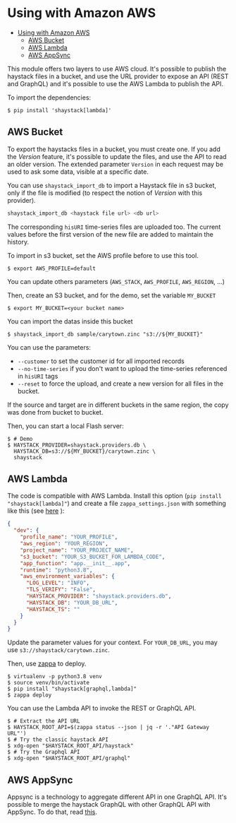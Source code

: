 # Using with Amazon AWS

<!--TOC-->

- [Using with Amazon AWS](#using-with-amazon-aws)
  - [AWS Bucket](#aws-bucket)
  - [AWS Lambda](#aws-lambda)
  - [AWS AppSync](#aws-appsync)

<!--TOC-->

This module offers two layers to use AWS cloud. It's possible to publish the haystack files in a bucket, and use the URL
provider to expose an API (REST and GraphQL)
and it's possible to use the AWS Lambda to publish the API.

To import the dependencies:

```console
$ pip install 'shaystack[lambda]'
```

## AWS Bucket

To export the haystacks files in a bucket, you must create one. If you add the _Version_ feature, it's possible to
update the files, and use the API to read an older version. The extended parameter `Version` in each request may be used
to ask some data, visible at a specific date.

You can use `shaystack_import_db` to import a Haystack file in s3 bucket, only if the file is modified
(to respect the notion of _Version_ with this provider).

```bash
shaystack_import_db <haystack file url> <db url>
```

The corresponding `hisURI` time-series files are uploaded too. The current values before the first version of the new
file are added to maintain the history.

To import in s3 bucket, set the AWS profile before to use this tool.

```console
$ export AWS_PROFILE=default
```

You can update others parameters (`AWS_STACK`, `AWS_PROFILE`, `AWS_REGION`, ...)

Then, create an S3 bucket, and for the demo, set the variable `MY_BUCKET`

```console
$ export MY_BUCKET=<your bucket name>
```

You can import the datas inside this bucket

```console
$ shaystack_import_db sample/carytown.zinc "s3://${MY_BUCKET}"
```

You can use the parameters:

* `--customer` to set the customer id for all imported records
* `--no-time-series` if you don't want to upload the time-series referenced in `hisURI` tags
* `--reset` to force the upload, and create a new version for all files in the bucket.

If the source and target are in different buckets in the same region, the copy was done from bucket to bucket.

Then, you can start a local Flash server:

```console
$ # Demo
$ HAYSTACK_PROVIDER=shaystack.providers.db \
  HAYSTACK_DB=s3://${MY_BUCKET}/carytown.zinc \
  shaystack
```

## AWS Lambda

The code is compatible with AWS Lambda. Install this option (`pip install "shaystack[lambda]"`)
and create a file `zappa_settings.json` with something like this
(see [here](https://github.com/zappa/Zappa/blob/master/README.md) ):

```json
{
  "dev": {
    "profile_name": "YOUR_PROFILE",
    "aws_region": "YOUR_REGION",
    "project_name": "YOUR_PROJECT_NAME",
    "s3_bucket": "YOUR_S3_BUCKET_FOR_LAMBDA_CODE",
    "app_function": "app.__init__.app",
    "runtime": "python3.8",
    "aws_environment_variables": {
      "LOG_LEVEL": "INFO",
      "TLS_VERIFY": "False",
      "HAYSTACK_PROVIDER": "shaystack.providers.db",
      "HAYSTACK_DB": "YOUR_DB_URL",
      "HAYSTACK_TS": ""
    }
  }
}
```        

Update the parameter values for your context. For `YOUR_DB_URL`, you may use `s3://shaystack/carytown.zinc`.

Then, use [zappa](https://github.com/Miserlou/Zappa) to deploy.

```console
$ virtualenv -p python3.8 venv
$ source venv/bin/activate
$ pip install "shaystack[graphql,lambda]"
$ zappa deploy
```

You can use the Lambda API to invoke the REST or GraphQL API.

```console
$ # Extract the API URL
$ HAYSTACK_ROOT_API=$(zappa status --json | jq -r '."API Gateway URL"')
$ # Try the classic haystack API
$ xdg-open "$HAYSTACK_ROOT_API/haystack"
$ # Try the Graphql API
$ xdg-open "$HAYSTACK_ROOT_API/graphql"
```

## AWS AppSync

Appsync is a technology to aggregate different API in one GraphQL API. It's possible to merge the haystack GraphQL with
other GraphQL API with AppSync. To do that, read [this](AppSync.md).

